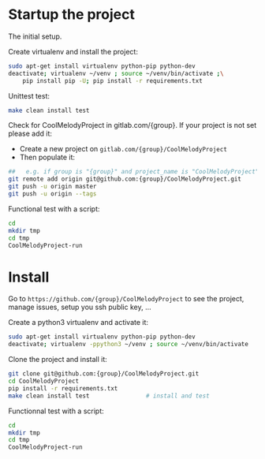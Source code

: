 # Startup the project

The initial setup.

Create virtualenv and install the project:
```bash
sudo apt-get install virtualenv python-pip python-dev
deactivate; virtualenv ~/venv ; source ~/venv/bin/activate ;\
    pip install pip -U; pip install -r requirements.txt
```

Unittest test:
```bash
make clean install test
```

Check for CoolMelodyProject in gitlab.com/{group}.
If your project is not set please add it:

- Create a new project on `gitlab.com/{group}/CoolMelodyProject`
- Then populate it:

```bash
##   e.g. if group is "{group}" and project_name is "CoolMelodyProject"
git remote add origin git@github.com:{group}/CoolMelodyProject.git
git push -u origin master
git push -u origin --tags
```

Functional test with a script:

```bash
cd
mkdir tmp
cd tmp
CoolMelodyProject-run
```

# Install

Go to `https://github.com/{group}/CoolMelodyProject` to see the project, manage issues,
setup you ssh public key, ...

Create a python3 virtualenv and activate it:

```bash
sudo apt-get install virtualenv python-pip python-dev
deactivate; virtualenv -ppython3 ~/venv ; source ~/venv/bin/activate
```

Clone the project and install it:

```bash
git clone git@github.com:{group}/CoolMelodyProject.git
cd CoolMelodyProject
pip install -r requirements.txt
make clean install test                # install and test
```
Functionnal test with a script:

```bash
cd
mkdir tmp
cd tmp
CoolMelodyProject-run
```
